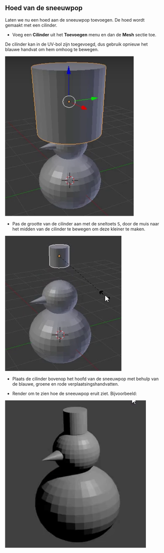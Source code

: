 ## Hoed van de sneeuwpop

Laten we nu een hoed aan de sneeuwpop toevoegen. De hoed wordt gemaakt met een cilinder.

+ Voeg een **Cilinder** uit het **Toevoegen** menu en dan de **Mesh** sectie toe.

De cilinder kan in de UV-bol zijn toegevoegd, dus gebruik opnieuw het blauwe handvat om hem omhoog te bewegen.

![Sleep cilinder](images/blender-drag-cylinder.png)

+ Pas de grootte van de cilinder aan met de sneltoets <kbd>S</kbd>, door de muis naar het midden van de cilinder te bewegen om deze kleiner te maken.

![Grootte cilinder wijzigen](images/blender-resize-cylinder.png)

+ Plaats de cilinder bovenop het hoofd van de sneeuwpop met behulp van de blauwe, groene en rode verplaatsingshandvatten.

+ Render om te zien hoe de sneeuwpop eruit ziet. Bijvoorbeeld:

![Render de sneeuwpop](images/blender-render-snowman-1.png)